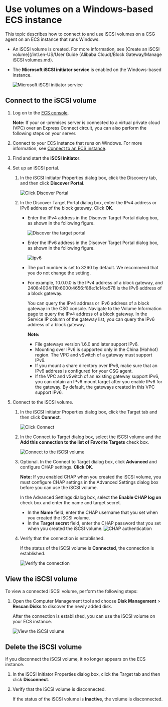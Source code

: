 # Use volumes on a Windows-based ECS instance

This topic describes how to connect to and use iSCSI volumes on a CSG agent on an ECS instance that runs Windows.

-   An iSCSI volume is created. For more information, see [Create an iSCSI volume](/intl.en-US/User Guide (Alibaba Cloud)/Block Gateway/Manage iSCSI volumes.md).
-   The **Microsoft iSCSI initiator service** is enabled on the Windows-based instance.

    ![Microsoft iSCSI initiator service](https://static-aliyun-doc.oss-accelerate.aliyuncs.com/assets/img/en-US/8559830951/p60049.png)


## Connect to the iSCSI volume

1.  Log on to the [ECS console](https://ecs.console.aliyun.com/).

    **Note:** If your on-premises server is connected to a virtual private cloud \(VPC\) over an Express Connect circuit, you can also perform the following steps on your server.

2.  Connect to your ECS instance that runs on Windows. For more information, see [Connect to an ECS instance]().

3.  Find and start the **iSCSI Initiator**.

4.  Set up an iSCSI portal.

    1.  In the iSCSI Initiator Properties dialog box, click the Discovery tab, and then click **Discover Portal**.

        ![Click Discover Portal](../images/p60004.png)

    2.  In the Discover Target Portal dialog box, enter the IPv4 address or IPv6 address of the block gateway. Click **OK**.

        -   Enter the IPv4 address in the Discover Target Portal dialog box, as shown in the following figure.

            ![Discover the target portal](../images/p60006.png)

        -   Enter the IPv6 address in the Discover Target Portal dialog box, as shown in the following figure.

            ![ipv6](../images/p212635.png)

        -   The port number is set to 3260 by default. We recommend that you do not change the setting.
        -   For example, 10.0.0.0 is the IPv4 address of a block gateway, and 2408:4004:110:6000:4656:f88e:1c14:e578 is the IPv6 address of a block gateway.

            You can query the IPv4 address or IPv6 address of a block gateway in the CSG console. Navigate to the Volume Information page to query the IPv4 address of a block gateway. In the Service IP column of the gateway list, you can query the IPv6 address of a block gateway.

            **Note:**

            -   File gateways version 1.6.0 and later support IPv6.
            -   Mounting over IPv6 is supported only in the China \(Hohhot\) region. The VPC and vSwitch of a gateway must support IPv6.
            -   If you mount a share directory over IPv6, make sure that an IPv6 address is configured for your CSG agent.
            -   If the VPC and vSwitch of an existing gateway support IPv6, you can obtain an IPv6 mount target after you enable IPv6 for the gateway. By default, the gateways created in this VPC support IPv6.
5.  Connect to the iSCSI volume.

    1.  In the iSCSI Initiator Properties dialog box, click the Target tab and then click **Connect**.

        ![Click Connect](../images/p60007.png)

    2.  In the Connect to Target dialog box, select the iSCSI volume and the **Add this connection to the list of Favorite Targets** check box.

        ![Connect to the iSCSI volume](../images/p60009.png)

    3.  Optional. In the Connect to Target dialog box, click **Advanced** and configure CHAP settings. **Click OK**.

        **Note:** If you enabled CHAP when you created the iSCSI volume, you must configure CHAP settings in the Advanced Settings dialog box before you can use the iSCSI volume.

        In the Advanced Settings dialog box, select the **Enable CHAP log on** check box and enter the name and target secret.

        -   In the **Name** field, enter the CHAP username that you set when you created the iSCSI volume.
        -   In the **Target secret** field, enter the CHAP password that you set when you created the iSCSI volume.
        ![CHAP authentication](../images/p60116.png)

    4.  Verify that the connection is established.

        If the status of the iSCSI volume is **Connected**, the connection is established.

        ![Verify the connection](../images/p60013.png)


## View the iSCSI volume

To view a connected iSCSI volume, perform the following steps:

1.  Open the Computer Management tool and choose **Disk Management** \> **Rescan Disks** to discover the newly added disk.

    After the connection is established, you can use the iSCSI volume on your ECS instance.

    ![View the iSCSI volume](../images/p60017.png)


## Delete the iSCSI volume

If you disconnect the iSCSI volume, it no longer appears on the ECS instance.

1.  In the iSCSI Initiator Properties dialog box, click the Target tab and then click **Disconnect**.

2.  Verify that the iSCSI volume is disconnected.

    If the status of the iSCSI volume is **Inactive**, the volume is disconnected.


